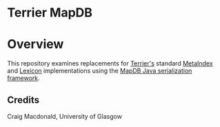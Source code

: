 # Terrier MapDB

# Overview

This repository examines replacements for [Terrier's](http://terrier.org) standard [MetaIndex](http://terrier.org/docs/current/javadoc/org/terrier/structures/MetaIndex.html) and [Lexicon](http://terrier.org/docs/current/javadoc/org/terrier/structures/Lexicon.html) implementations using the [MapDB Java serialization framework](http://www.mapdb.org/).

## Credits

Craig Macdonald, University of Glasgow